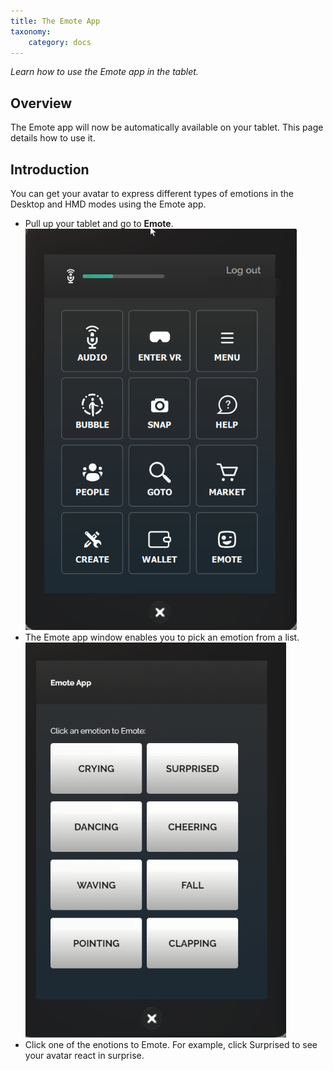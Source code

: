 ```yaml
---
title: The Emote App
taxonomy:
    category: docs 
---
```


*Learn how to use the Emote app in the tablet.*

## Overview

The Emote app will now be automatically available on your tablet. This page details how to use it. 

## Introduction

You can get your avatar to express different types of emotions in the Desktop and HMD modes using the Emote app. 

* Pull up your tablet and go to **Emote**. ![](emote-app.PNG)
* The Emote app window enables you to pick an emotion from a list. ![](emote.PNG)
* Click one of the enotions to Emote. For example, click Surprised to see your avatar react in surprise. 
